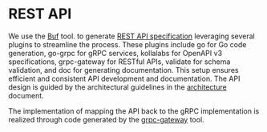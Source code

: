 <!---
  SPDX-FileCopyrightText: (C) 2025 Intel Corporation
  SPDX-License-Identifier: Apache-2.0
-->
# REST API

We use the [Buf](https://buf.build/) tool. to generate [REST API specification](../api/spec/openapi.yaml) leveraging several plugins to streamline the process. These plugins include go for Go code generation, go-grpc for gRPC services, kollalabs for OpenAPI v3 specifications, grpc-gateway for RESTful APIs, validate for schema validation, and doc for generating documentation. This setup ensures efficient and
consistent API development and documentation. The API design is guided by the architectural guidelines in the
[architecture](../docs/architecture.md)  document.

The implementation of mapping the API back to the gRPC implementation is realized through code
generated by the [grpc-gateway](https://grpc-ecosystem.github.io/grpc-gateway/) tool.
